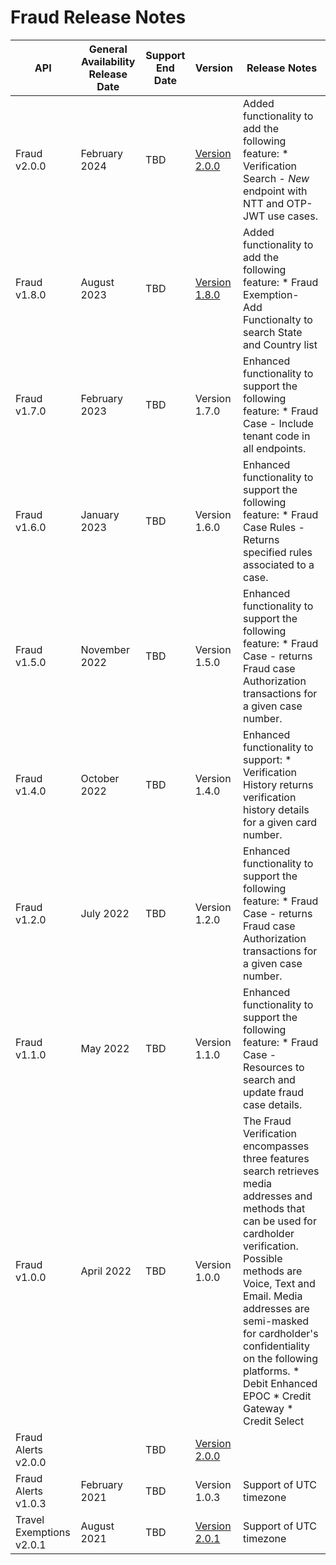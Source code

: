 # Fraud Release Notes
| API                      | General Availability Release Date | Support End Date | Version       | Release Notes                                                                                                                                                                                                                                                                                                                                |
|--------------------------|-----------------------------------|------------------|---------------|----------------------------------------------------------------------------------------------------------------------------------------------------------------------------------------------------------------------------------------------------------------------------------------------------------------------------------------------|
| Fraud v2.0.0             | February 2024                       | TBD              | [Version 2.0.0](../api/?type=post&path=/v1/cases/transactions&version=api) | Added functionality to add the following feature: * Verification Search - *New* endpoint with NTT and OTP-JWT use cases.                                                                      |
| Fraud v1.8.0             | August 2023                       | TBD              | [Version 1.8.0](../api/?type=post&path=/v1/cases/transactions&version=api-previous) | Added functionality to add the following feature: * Fraud Exemption- Add Functionalty to search State and Country list                                                                     |
| Fraud v1.7.0             | February 2023                     | TBD              | Version 1.7.0 | Enhanced functionality to support the following feature: * Fraud Case - Include tenant code in all endpoints.                                                                                                                                                                                                                                |
| Fraud v1.6.0             | January 2023                      | TBD              | Version 1.6.0 | Enhanced functionality to support the following feature: * Fraud Case Rules - Returns specified rules associated to a case.                                                                                                                                                                                                                  |
| Fraud v1.5.0             | November 2022                     | TBD              | Version 1.5.0 | Enhanced functionality to support the following feature: * Fraud Case - returns Fraud case Authorization transactions for a given case number.                                                                                                                                                                                               |
| Fraud v1.4.0             | October 2022                      | TBD              | Version 1.4.0 | Enhanced functionality to support: * Verification History returns verification history details for a given card number.                                                                                                                                                                                                                      |
| Fraud v1.2.0             | July 2022                         | TBD              | Version 1.2.0 | Enhanced functionality to support the following feature: * Fraud Case - returns Fraud case Authorization transactions for a given case number.                                                                                                                                                                                               |
| Fraud v1.1.0             | May 2022                          | TBD              | Version 1.1.0 | Enhanced functionality to support the following feature: * Fraud Case - Resources to search and update fraud case details.                                                                                                                                                                                                                   |
| Fraud v1.0.0             | April 2022                        | TBD              | Version 1.0.0 | The Fraud Verification encompasses three features search retrieves media addresses and methods that can be used for cardholder verification. Possible methods are Voice, Text and Email. Media addresses are semi-masked for cardholder's confidentiality on the following platforms. * Debit Enhanced EPOC * Credit Gateway * Credit Select |
| Fraud Alerts v2.0.0      |                                   | TBD              | [Version 2.0.0](../api/?type=put&path=/v1/alertOutcome&version=api) |                                                                                                                                                                                                                                                                                                                                              |
| Fraud Alerts v1.0.3      | February 2021                     | TBD              | Version 1.0.3 | Support of UTC timezone                                                                                                                                                                                                                                                                                                                      |
| Travel Exemptions v2.0.1 | August 2021                       | TBD              | [Version 2.0.1](../api/?type=post&path=/v1/exemptions&version=api) | Support of UTC timezone                                                                                                                                                                                                                                                                                                                      |
